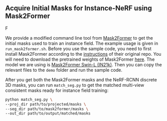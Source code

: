 ## Acquire Initial Masks for Instance-NeRF using Mask2Former
F

We provide a modified command line tool from [Mask2Former](https://github.com/facebookresearch/Mask2Former/tree/main/demo) to get the initial masks used to train an instance field.
The example usage is given in `run_mask2former.sh`. Before you use the sample code, you need to first install Mask2Former according to the [instructions](https://github.com/facebookresearch/Mask2Former/blob/main/INSTALL.md) of their original repo. You will need to download the pretrained weights of Mask2Former [here](https://github.com/facebookresearch/Mask2Former/blob/main/MODEL_ZOO.md#panoptic-segmentation). The model we are using is [Mask2Former Swin-L (IN21k)](https://dl.fbaipublicfiles.com/maskformer/mask2former/coco/panoptic/maskformer2_swin_large_IN21k_384_bs16_100ep/model_final_f07440.pkl). Then you can copy the relevant files to the `demo` folder and run the sample code.

After you get both the Mask2Former masks and the NeRF-RCNN discrete 3D masks, you can run `match_seg.py` to get the matched multi-view consistent masks ready for instance field training:
```bash
python match_seg.py \
--proj_dir path/to/projected/masks \
--seg_dir path/to/mask2former/masks \
--out_dir path/to/output/matched/masks
```
